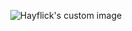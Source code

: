 <p align="center">
  <img src="https://github.com/Hayflick/Hayflick/blob/main/hellothere.gif" alt="Hayflick's custom image"/>
</p>


<!--
**Hayflick/Hayflick** is a ✨ _special_ ✨ repository because its `README.md` (this file) appears on your GitHub profile.

Here are some ideas to get you started:

- 🔭 I’m currently working on ...
- 🌱 I’m currently learning ...
- 👯 I’m looking to collaborate on ...
- 🤔 I’m looking for help with ...
- 💬 Ask me about ...
- 📫 How to reach me: ...
- 😄 Pronouns: ...
- ⚡ Fun fact: ...

### 👋
-->
